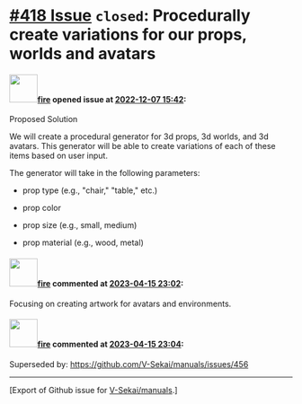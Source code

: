 # [\#418 Issue](https://github.com/V-Sekai/manuals/issues/418) `closed`: Procedurally create variations for our props, worlds and avatars

#### <img src="https://avatars.githubusercontent.com/u/32321?u=c2e06a3d2b49a467aa907e54aa259516440267cc&v=4" width="50">[fire](https://github.com/fire) opened issue at [2022-12-07 15:42](https://github.com/V-Sekai/manuals/issues/418):

Proposed Solution

We will create a procedural generator for 3d props, 3d worlds, and 3d avatars. This generator will be able to create variations of each of these items based on user input.

The generator will take in the following parameters:

-	prop type (e.g., "chair," "table," etc.)

-	prop color

-	prop size (e.g., small, medium)

-	prop material (e.g., wood, metal)

#### <img src="https://avatars.githubusercontent.com/u/32321?u=c2e06a3d2b49a467aa907e54aa259516440267cc&v=4" width="50">[fire](https://github.com/fire) commented at [2023-04-15 23:02](https://github.com/V-Sekai/manuals/issues/418#issuecomment-1509994032):

Focusing on creating artwork for avatars and environments.

#### <img src="https://avatars.githubusercontent.com/u/32321?u=c2e06a3d2b49a467aa907e54aa259516440267cc&v=4" width="50">[fire](https://github.com/fire) commented at [2023-04-15 23:04](https://github.com/V-Sekai/manuals/issues/418#issuecomment-1509994553):

Superseded by: https://github.com/V-Sekai/manuals/issues/456


-------------------------------------------------------------------------------



[Export of Github issue for [V-Sekai/manuals](https://github.com/V-Sekai/manuals).]
